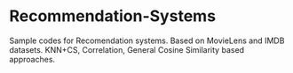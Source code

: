 # Recommendation-Systems
Sample codes for Recomendation systems.
Based on MovieLens and IMDB datasets. 
KNN+CS, Correlation, General Cosine Similarity based approaches.
